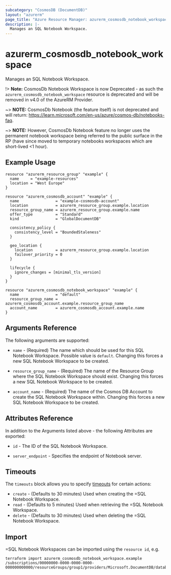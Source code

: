 ```yaml
---
subcategory: "CosmosDB (DocumentDB)"
layout: "azurerm"
page_title: "Azure Resource Manager: azurerm_cosmosdb_notebook_workspace"
description: |-
  Manages an SQL Notebook Workspace.
---
```


# azurerm_cosmosdb_notebook_workspace

Manages an SQL Notebook Workspace.

!> **Note:** CosmosDb Notebook Workspace is now Deprecated - as such the `azurerm_cosmosdb_notebook_workspace` resource is deprecated and will be removed in v4.0 of the AzureRM Provider.

~> **NOTE:** CosmosDb Notebook (the feature itself) is not deprecated and will return: <https://learn.microsoft.com/en-us/azure/cosmos-db/notebooks-faq>.

~> **NOTE:** However, CosmosDb Notebook feature no longer uses the permanent notebook workspace being referred to the public surface in the RP (have since moved to temporary notebooks workspaces which are short-lived <1 hour).

## Example Usage

```hcl
resource "azurerm_resource_group" "example" {
  name     = "example-resources"
  location = "West Europe"
}

resource "azurerm_cosmosdb_account" "example" {
  name                = "example-cosmosdb-account"
  location            = azurerm_resource_group.example.location
  resource_group_name = azurerm_resource_group.example.name
  offer_type          = "Standard"
  kind                = "GlobalDocumentDB"

  consistency_policy {
    consistency_level = "BoundedStaleness"
  }

  geo_location {
    location          = azurerm_resource_group.example.location
    failover_priority = 0
  }

  lifecycle {
    ignore_changes = [minimal_tls_version]
  }
}

resource "azurerm_cosmosdb_notebook_workspace" "example" {
  name                = "default"
  resource_group_name = azurerm_cosmosdb_account.example.resource_group_name
  account_name        = azurerm_cosmosdb_account.example.name
}
```

## Arguments Reference

The following arguments are supported:

* `name` - (Required) The name which should be used for this SQL Notebook Workspace. Possible value is `default`. Changing this forces a new SQL Notebook Workspace to be created.

* `resource_group_name` - (Required) The name of the Resource Group where the SQL Notebook Workspace should exist. Changing this forces a new SQL Notebook Workspace to be created.

* `account_name` - (Required) The name of the Cosmos DB Account to create the SQL Notebook Workspace within. Changing this forces a new SQL Notebook Workspace to be created.

## Attributes Reference

In addition to the Arguments listed above - the following Attributes are exported:

* `id` - The ID of the SQL Notebook Workspace.

* `server_endpoint` - Specifies the endpoint of Notebook server.

## Timeouts

The `timeouts` block allows you to specify [timeouts](https://www.terraform.io/language/resources/syntax#operation-timeouts) for certain actions:

* `create` - (Defaults to 30 minutes) Used when creating the =SQL Notebook Workspace.
* `read` - (Defaults to 5 minutes) Used when retrieving the =SQL Notebook Workspace.
* `delete` - (Defaults to 30 minutes) Used when deleting the =SQL Notebook Workspace.

## Import

=SQL Notebook Workspaces can be imported using the `resource id`, e.g.

```shell
terraform import azurerm_cosmosdb_notebook_workspace.example /subscriptions/00000000-0000-0000-0000-000000000000/resourceGroups/group1/providers/Microsoft.DocumentDB/databaseAccounts/account1/notebookWorkspaces/notebookWorkspace1
```

